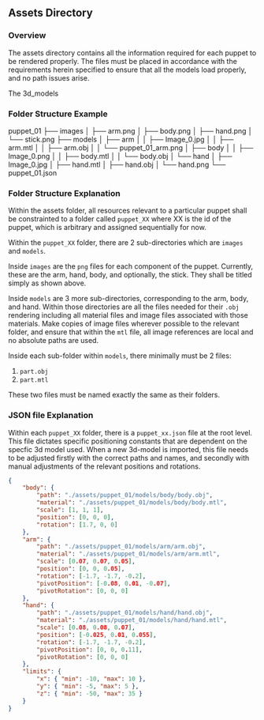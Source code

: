 ## Assets Directory

### Overview

The assets directory contains all the information required for each puppet to be rendered properly. The files must be placed in accordance with the requirements herein specified to ensure that all the models load properly, and no path issues arise.

The 3d_models 

### Folder Structure Example

puppet_01
├── images
│   ├── arm.png
│   ├── body.png
│   ├── hand.png
│   └── stick.png
├── models
│   ├── arm
│   │   ├── Image_0.jpg
│   │   ├── arm.mtl
│   │   ├── arm.obj
│   │   └── puppet_01_arm.png
│   ├── body
│   │   ├── Image_0.png
│   │   ├── body.mtl
│   │   └── body.obj
│   └── hand
│       ├── Image_0.jpg
│       ├── hand.mtl
│       ├── hand.obj
│       └── hand.png
└── puppet_01.json

### Folder Structure Explanation

Within the assets folder, all resources relevant to a particular puppet shall be constrainted to a folder called `puppet_XX` where XX is the id of the puppet, which is arbitrary and assigned sequentially for now.

Within the `puppet_XX` folder, there are 2 sub-directories which are `images` and `models`. 

Inside `images` are the `png` files for each component of the puppet. Currently, these are the arm, hand, body, and optionally, the stick. They shall be titled simply as shown above.

Inside `models` are 3 more sub-directories, corresponding to the arm, body, and hand. Within those directories are all the files needed for their `.obj` rendering including all material files and image files associated with those materials. Make copies of image files wherever possible to the relevant folder, and ensure that within the `mtl` file, all image references are local and no absolute paths are used. 

Inside each sub-folder within `models`, there minimally must be 2 files:

1. `part.obj`
2. `part.mtl` 

These two files must be named exactly the same as their folders.

### JSON file Explanation

Within each `puppet_XX` folder, there is a `puppet_xx.json` file at the root level. This file dictates specific positioning constants that are dependent on the specfic 3d model used. When a new 3d-model is imported, this file needs to be adjusted firstly with the correct paths and names, and secondly with manual adjustments of the relevant positions and rotations.

```json
{
    "body": {
        "path": "./assets/puppet_01/models/body/body.obj",
        "material": "./assets/puppet_01/models/body/body.mtl",
        "scale": [1, 1, 1],
        "position": [0, 0, 0],
        "rotation": [1.7, 0, 0]
    },
    "arm": {
        "path": "./assets/puppet_01/models/arm/arm.obj",
        "material": "./assets/puppet_01/models/arm/arm.mtl",
        "scale": [0.07, 0.07, 0.05],
        "position": [0, 0, 0.05],
        "rotation": [-1.7, -1.7, -0.2],
        "pivotPosition": [-0.08, 0.01, -0.07],
        "pivotRotation": [0, 0, 0]
    },
    "hand": {
        "path": "./assets/puppet_01/models/hand/hand.obj",
        "material": "./assets/puppet_01/models/hand/hand.mtl",
        "scale": [0.08, 0.08, 0.07],
        "position": [-0.025, 0.01, 0.055],
        "rotation": [-1.7, -1.7, -0.2],
        "pivotPosition": [0, 0, 0.11],
        "pivotRotation": [0, 0, 0]
    },
    "limits": {
        "x": { "min": -10, "max": 10 },
        "y": { "min": -5, "max": 5 },
        "z": { "min": -50, "max": 35 }
    }
}
```
